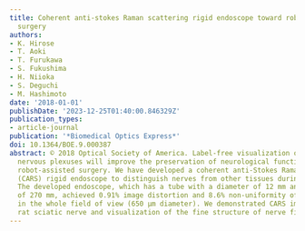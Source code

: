 ```yaml
---
title: Coherent anti-stokes Raman scattering rigid endoscope toward robot-assisted
  surgery
authors:
- K. Hirose
- T. Aoki
- T. Furukawa
- S. Fukushima
- H. Niioka
- S. Deguchi
- M. Hashimoto
date: '2018-01-01'
publishDate: '2023-12-25T01:40:00.846329Z'
publication_types:
- article-journal
publication: '*Biomedical Optics Express*'
doi: 10.1364/BOE.9.000387
abstract: © 2018 Optical Society of America. Label-free visualization of nerves and
  nervous plexuses will improve the preservation of neurological functions in nerve-sparing
  robot-assisted surgery. We have developed a coherent anti-Stokes Raman scattering
  (CARS) rigid endoscope to distinguish nerves from other tissues during surgery.
  The developed endoscope, which has a tube with a diameter of 12 mm and a length
  of 270 mm, achieved 0.91% image distortion and 8.6% non-uniformity of CARS intensity
  in the whole field of view (650 µm diameter). We demonstrated CARS imaging of a
  rat sciatic nerve and visualization of the fine structure of nerve fibers.
---
```

